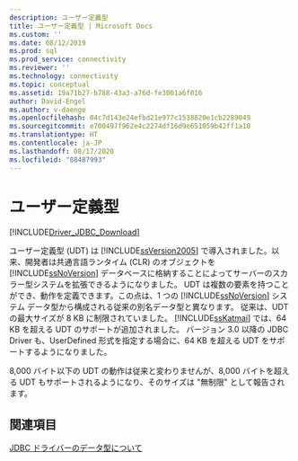 ```yaml
---
description: ユーザー定義型
title: ユーザー定義型 | Microsoft Docs
ms.custom: ''
ms.date: 08/12/2019
ms.prod: sql
ms.prod_service: connectivity
ms.reviewer: ''
ms.technology: connectivity
ms.topic: conceptual
ms.assetid: 19a71b27-b788-43a3-a76d-fe3001a6f016
author: David-Engel
ms.author: v-daenge
ms.openlocfilehash: 04c7d143e24efbd21e977c1538820e1cb2289049
ms.sourcegitcommit: e700497f962e4c2274df16d9e651059b42ff1a10
ms.translationtype: HT
ms.contentlocale: ja-JP
ms.lasthandoff: 08/17/2020
ms.locfileid: "88487993"
---
```

# <a name="user-defined-types"></a>ユーザー定義型

[!INCLUDE[Driver_JDBC_Download](../../includes/driver_jdbc_download.md)]

ユーザー定義型 (UDT) は [!INCLUDE[ssVersion2005](../../includes/ssversion2005-md.md)] で導入されました。以来、開発者は共通言語ランタイム (CLR) のオブジェクトを [!INCLUDE[ssNoVersion](../../includes/ssnoversion-md.md)] データベースに格納することによってサーバーのスカラー型システムを拡張できるようになりました。 UDT は複数の要素を持つことができ、動作を定義できます。この点は、1 つの [!INCLUDE[ssNoVersion](../../includes/ssnoversion-md.md)] システム データ型から構成される従来の別名データ型と異なります。 従来は、UDT の最大サイズが 8 KB に制限されていました。 [!INCLUDE[ssKatmai](../../includes/sskatmai_md.md)] では、64 KB を超える UDT のサポートが追加されました。 バージョン 3.0 以降の JDBC Driver も、UserDefined 形式を指定する場合に、64 KB を超える UDT をサポートするようになりました。

8,000 バイト以下の UDT の動作は従来と変わりませんが、8,000 バイトを超える UDT もサポートされるようになり、そのサイズは "無制限" として報告されます。

## <a name="see-also"></a>関連項目

[JDBC ドライバーのデータ型について](../../connect/jdbc/understanding-the-jdbc-driver-data-types.md)

